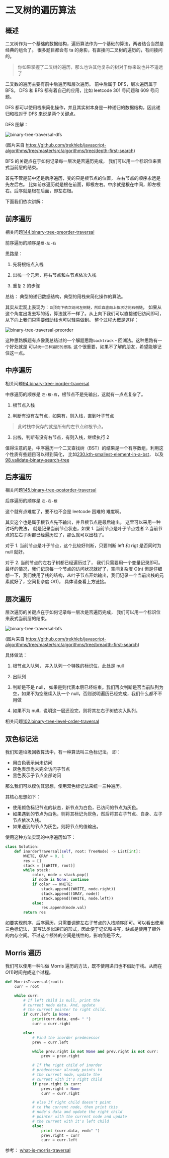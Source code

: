 # 二叉树的遍历算法

## 概述

二叉树作为一个基础的数据结构，遍历算法作为一个基础的算法，两者结合当然是经典的组合了。
很多题目都会有 ta 的身影，有直接问二叉树的遍历的，有间接问的。

> 你如果掌握了二叉树的遍历，那么也许其他复杂的树对于你来说也并不遥远了

二叉数的遍历主要有前中后遍历和层次遍历。 前中后属于 DFS，层次遍历属于 BFS。
DFS 和 BFS 都有着自己的应用，比如 leetcode 301 号问题和 609 号问题。

DFS 都可以使用栈来简化操作，并且其实树本身是一种递归的数据结构，因此递归和栈对于 DFS 来说是两个关键点。

DFS 图解：

![binary-tree-traversal-dfs](../assets/thinkings/binary-tree-traversal-dfs.gif)

(图片来自 https://github.com/trekhleb/javascript-algorithms/tree/master/src/algorithms/tree/depth-first-search)

BFS 的关键点在于如何记录每一层次是否遍历完成， 我们可以用一个标识位来表式当前层的结束。

首先不管是前中还是后序遍历，变的只是根节点的位置， 左右节点的顺序永远是先左后右。 比如前序遍历就是根在前面，即根左右。中序就是根在中间，即左根右。后序就是根在后面，即左右根。

下面我们依次讲解：

## 前序遍历

相关问题[144.binary-tree-preorder-traversal](../problems/144.binary-tree-preorder-traversal.md)

前序遍历的顺序是`根-左-右`

思路是：

1. 先将根结点入栈

2. 出栈一个元素，将右节点和左节点依次入栈

3. 重复 2 的步骤

总结： 典型的递归数据结构，典型的用栈来简化操作的算法。

其实从宏观上表现为：`自顶向下依次访问左侧链，然后自底向上依次访问右侧链`，
如果从这个角度出发去写的话，算法就不一样了。从上向下我们可以直接递归访问即可，从下向上我们只需要借助栈也可以轻易做到。
整个过程大概是这样：

![binary-tree-traversal-preorder](../assets/thinkings/binary-tree-traversal-preorder.png)

这种思路解题有点像我总结过的一个解题思路`backtrack` - 回溯法。这种思路有一个好处就是
可以`统一三种遍历的思路`. 这个很重要，如果不了解的朋友，希望能够记住这一点。

## 中序遍历

相关问题[94.binary-tree-inorder-traversal](../problems/94.binary-tree-inorder-traversal.md)

中序遍历的顺序是 `左-根-右`，根节点不是先输出，这就有一点点复杂了。

1. 根节点入栈

2. 判断有没有左节点，如果有，则入栈，直到叶子节点

> 此时栈中保存的就是所有的左节点和根节点。

3. 出栈，判断有没有右节点，有则入栈，继续执行 2

值得注意的是，中序遍历一个二叉查找树（BST）的结果是一个有序数组，利用这个性质有些题目可以得到简化，
比如[230.kth-smallest-element-in-a-bst](../problems/230.kth-smallest-element-in-a-bst.md)，
以及[98.validate-binary-search-tree](../problems/98.validate-binary-search-tree.md)

## 后序遍历

相关问题[145.binary-tree-postorder-traversal](../problems/145.binary-tree-postorder-traversal.md)

后序遍历的顺序是 `左-右-根`

这个就有点难度了，要不也不会是 leetcode 困难的 难度啊。

其实这个也是属于根节点先不输出，并且根节点是最后输出。 这里可以采用一种讨巧的做法，
就是记录当前节点状态，如果 1. 当前节点是叶子节点或者 2.当前节点的左右子树都已经遍历过了，那么就可以出栈了。

对于 1. 当前节点是叶子节点，这个比较好判断，只要判断 left 和 rigt 是否同时为 null 就好。

对于 2. 当前节点的左右子树都已经遍历过了， 我们只需要用一个变量记录即可。最坏的情况，我们记录每一个节点的访问状况就好了，空间复杂度 O(n)
但是仔细想一下，我们使用了栈的结构，从叶子节点开始输出，我们记录一个当前出栈的元素就好了，空间复杂度 O(1)， 具体请查看上方链接。

## 层次遍历

层次遍历的关键点在于如何记录每一层次是否遍历完成， 我们可以用一个标识位来表式当前层的结束。

![binary-tree-traversal-bfs](../assets/thinkings/binary-tree-traversal-bfs.gif)

(图片来自 https://github.com/trekhleb/javascript-algorithms/tree/master/src/algorithms/tree/breadth-first-search)

具体做法：

1. 根节点入队列， 并入队列一个特殊的标识位，此处是 null

2. 出队列

3. 判断是不是 null， 如果是则代表本层已经结束。我们再次判断是否当前队列为空，如果不为空继续入队一个 null，否则说明遍历已经完成，我们什么都不不用做

4. 如果不为 null，说明这一层还没完，则将其左右子树依次入队列。

相关问题[102.binary-tree-level-order-traversal](../problems/102.binary-tree-level-order-traversal.md)

## 双色标记法

我们知道垃圾回收算法中，有一种算法叫三色标记法。 即：

- 用白色表示尚未访问
- 灰色表示尚未完全访问子节点
- 黑色表示子节点全部访问

那么我们可以模仿其思想，使用双色标记法来统一三种遍历。

其核心思想如下：

- 使用颜色标记节点的状态，新节点为白色，已访问的节点为灰色。
- 如果遇到的节点为白色，则将其标记为灰色，然后将其右子节点、自身、左子节点依次入栈。
- 如果遇到的节点为灰色，则将节点的值输出。

使用这种方法实现的中序遍历如下：

```python
class Solution:
    def inorderTraversal(self, root: TreeNode) -> List[int]:
        WHITE, GRAY = 0, 1
        res = []
        stack = [(WHITE, root)]
        while stack:
            color, node = stack.pop()
            if node is None: continue
            if color == WHITE:
                stack.append((WHITE, node.right))
                stack.append((GRAY, node))
                stack.append((WHITE, node.left))
            else:
                res.append(node.val)
        return res
```

如要实现前序、后序遍历，只需要调整左右子节点的入栈顺序即可。可以看出使用三色标记法， 其写法类似递归的形式，因此便于记忆和书写，缺点是使用了额外的内存空间。不过这个额外的空间是线性的，影响倒是不大。

## Morris 遍历

我们可以使用一种叫做 Morris 遍历的方法，既不使用递归也不借助于栈。从而在$O(1)$时间完成这个过程。

```python
def MorrisTraversal(root):
    curr = root

    while curr:
        # If left child is null, print the
        # current node data. And, update
        # the current pointer to right child.
        if curr.left is None:
            print(curr.data, end= " ")
            curr = curr.right

        else:
            # Find the inorder predecessor
            prev = curr.left

            while prev.right is not None and prev.right is not curr:
                prev = prev.right

            # If the right child of inorder
            # predecessor already points to
            # the current node, update the
            # current with it's right child
            if prev.right is curr:
                prev.right = None
                curr = curr.right

            # else If right child doesn't point
            # to the current node, then print this
            # node's data and update the right child
            # pointer with the current node and update
            # the current with it's left child
            else:
                print (curr.data, end=" ")
                prev.right = curr
                curr = curr.left
```

参考： [what-is-morris-traversal](https://www.educative.io/edpresso/what-is-morris-traversal)
